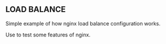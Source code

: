 ## LOAD BALANCE

Simple example of how nginx load balance configuration works.

Use to test some features of nginx.